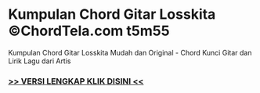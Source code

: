 
 # Kumpulan Chord Gitar Losskita ©ChordTela.com t5m55


Kumpulan Chord Gitar Losskita Mudah dan Original - Chord Kunci Gitar dan Lirik Lagu dari Artis

###  <a href="https://shortlighzx.web.app?sq=Kumpulan Chord Gitar Losskita ©ChordTela.com"> >> VERSI LENGKAP KLIK DISINI << </a>
